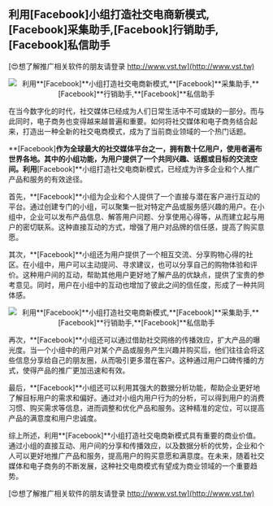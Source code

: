 ## **利用**[Facebook]**小组打造社交电商新模式,**[Facebook]**采集助手,**[Facebook]**行销助手,**[Facebook]**私信助手**

[😍想了解推广相关软件的朋友请登录 http://www.vst.tw](http://www.vst.tw)

 <center><img src="https://vst.tw/MP4/tuiguang/png/8.png" alt="利用**[Facebook]**小组打造社交电商新模式,**[Facebook]**采集助手,**[Facebook]**行销助手,**[Facebook]**私信助手"></center>

在当今数字化的时代，社交媒体已经成为人们日常生活中不可或缺的一部分。而与此同时，电子商务也变得越来越普遍和重要。如何将社交媒体和电子商务结合起来，打造出一种全新的社交电商模式，成为了当前商业领域的一个热门话题。

**[Facebook]**作为全球最大的社交媒体平台之一，拥有数十亿用户，使用者遍布世界各地。其中的小组功能，为用户提供了一个共同兴趣、话题或目标的交流空间。利用**[Facebook]**小组打造社交电商新模式，已经成为许多企业和个人推广产品和服务的有效途径。

首先，**[Facebook]**小组为企业和个人提供了一个直接与潜在客户进行互动的平台。通过创建专门的小组，可以聚集一批对特定产品或服务感兴趣的用户。在小组中，企业可以发布产品信息、解答用户问题、分享使用心得等，从而建立起与用户的密切联系。这种直接互动的方式，增强了用户对品牌的信任感，提高了购买意愿。

其次，**[Facebook]**小组还为用户提供了一个相互交流、分享购物心得的社区。在小组中，用户可以主动提问、寻求建议，也可以分享自己的购物体验和评价。这种用户间的互动，帮助其他用户更好地了解产品的优缺点，提供了宝贵的参考意见。同时，用户在小组中的互动也增加了彼此之间的信任度，形成了一种共同体感。

 <center><img src="https://vst.tw/MP4/tuiguang/png/3.png" alt="利用**[Facebook]**小组打造社交电商新模式,**[Facebook]**采集助手,**[Facebook]**行销助手,**[Facebook]**私信助手"></center>

再次，**[Facebook]**小组还可以通过借助社交网络的传播效应，扩大产品的曝光度。当一个小组中的用户对某个产品或服务产生兴趣并购买后，他们往往会将这些信息分享给自己的朋友圈，从而吸引更多潜在客户。这种通过用户口碑传播的方式，使得产品的推广更加迅速和有效。

最后，**[Facebook]**小组还可以利用其强大的数据分析功能，帮助企业更好地了解目标用户的需求和偏好。通过对小组内用户行为的分析，可以得到用户的消费习惯、购买需求等信息，进而调整和优化产品和服务。这种精准的定位，可以提高产品的满意度和用户忠诚度。

综上所述，利用**[Facebook]**小组打造社交电商新模式具有重要的商业价值。通过小组的直接互动、用户间的分享和传播效应，以及数据分析的优势，企业和个人可以更好地推广产品和服务，提高用户的购买意愿和满意度。在未来，随着社交媒体和电子商务的不断发展，这种社交电商模式有望成为商业领域的一个重要趋势。

[😍想了解推广相关软件的朋友请登录 http://www.vst.tw](http://www.vst.tw)



